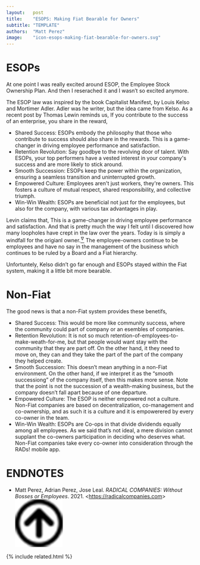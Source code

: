 ```yaml
---
layout:   post
title:    "ESOPS: Making Fiat Bearable for Owners"
subtitle: "TEMPLATE"
authors:  "Matt Perez"
image:    "icon-esops-making-fiat-bearable-for-owners.svg"
---
```


<div style="display:none;">
 <p>At one point I was really excited around ESOP, the Employee Stock Ownership Plan. And then I reserached it and I wasn&rsquo;t so excited anymore.</p>
</div>

<h1>ESOPs</h1>
 <p>At one point I was really excited around ESOP, the Employee Stock Ownership Plan. And then I reserached it and I wasn&rsquo;t so excited anymore.</p>
 <p>The ESOP law was inspired by the book Capitalist Manifest, by Louis Kelso and Mortimer Adler. Adler was he writer, but the idea came from Kelso. As a recent post by Thomas Lewin reminds us, <span class='_quotespan'>If you contribute to the success of an enterprise, you share in the reward,</span></p>
  <ul>
   <li>Shared Success: ESOPs embody the philosophy that those who contribute to success should also share in the rewards. This is a game-changer in driving employee performance and satisfaction.</li>
   <li>Retention Revolution: Say goodbye to the revolving door of talent. With ESOPs, your top performers have a vested interest in your company's success and are more likely to stick around.</li>
   <li>Smooth Succession: ESOPs keep the power within the organization, ensuring a seamless transition and uninterrupted growth.</li>
   <li>Empowered Culture: Employees aren't just workers, they're owners. This fosters a culture of mutual respect, shared responsibility, and collective triumph.</li>
   <li>Win-Win Wealth: ESOPs are beneficial not just for the employees, but also for the company, with various tax advantages in play.</li>
  </ul>
 <p>Levin claims that, <span class='_quotespan'>This is a game-changer in driving employee performance and satisfaction.</span> And that is pretty much the way I felt until I discovered how many loopholes have crept in the law over the years. Today is is simply a windfall for the origianl owner.<a href="#en01"><sup id="bm01">&hairsp;&nabla;&hairsp;</sup></a> The employee-owners continue to be employees and have no say in the management of the business which continues to be ruled by a Board and a <span class='_paradigm'>Fiat</span> hierarchy.</p>
 <p>Unfortuntely, Kelso didn&rsquo;t go far enough and ESOPs stayed within the <span class='_paradigm'>Fiat</span> system, making it a little bit more bearable.</p>

<h1>Non-Fiat</h1>
 <p>The good news is that a non-<span class='_paradigm'>Fiat</span> system provides these benetifs,</p>
  <ul>
   <li>Shared Success: This would be more like community success, where the community could part of company or an esembles of companies.</li>
   <li>Retention Revolution: It is not so much retention-of-employees-to-make-weath-for-me, but that people would want stay with the community that they are part off. On the other hand, it they need to move on, they can and they take the part of the part of the company they helped create.</li>
   <li>Smooth Succession: This doesn&rsquo;t mean anything in a non-<span class='_paradigm'>Fiat</span> environment. On the other hand, if we interpret it as the &ldquo;smooth successiong&rdquo; of the company itself, then this makes more sense. Note that the point is not the succession of a wealth-making business, but the company doesn&rsquo;t fall apart because of one departure.</li>
   <li>Empowered Culture: The ESOP is neither empowered not a culture. Non-<span class='_paradigm'>Fiat</span> companies are based on  decentralization, co-management and co-ownership, and as such it is a culture and it is empowerered by every co-owner in the team.</li>
   <li>Win-Win Wealth: ESOPs are Co-ops in that divide dividends equally among all employees. As we said that&rsquo;s not ideal, a mere division cannot supplant the co-owners participation in deciding who deserves what. Non-<span class='_paradigm'>Fiat</span> companies take every co-owner into consideration through the <span class='_paradigm'>RADs!</span> mobile app.</em></li>
  </ul>

<h1 class="_section">ENDNOTES</h1>
 <ul>
  <li id="en01">
   <p class="_list-item">
    Matt Perez, Adrian Perez, Jose Leal.
    <em>RADICAL COMPANIES: Without Bosses or Employees</em>.
    2021.
    &lt;<a href="https://radicalcompanies.com" target="_blank">https://radicalcompanies.com</a>&gt;
    <a class="_uparrow" href="#bm01"><img src="/assets/img/arrow-up-icon.png"></a>
   </p>
  </li>
 </ul>

{% include related.html %}
